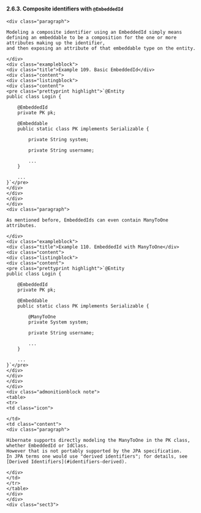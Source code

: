 #### 2.6.3. Composite identifiers with `@EmbeddedId`

    <div class="paragraph">

    Modeling a composite identifier using an EmbeddedId simply means defining an embeddable to be a composition for the one or more attributes making up the identifier,
    and then exposing an attribute of that embeddable type on the entity.

    </div>
    <div class="exampleblock">
    <div class="title">Example 109. Basic EmbeddedId</div>
    <div class="content">
    <div class="listingblock">
    <div class="content">
    <pre class="prettyprint highlight">`@Entity
    public class Login {

        @EmbeddedId
        private PK pk;

        @Embeddable
        public static class PK implements Serializable {

            private String system;

            private String username;

            ...
        }

        ...
    }`</pre>
    </div>
    </div>
    </div>
    </div>
    <div class="paragraph">

    As mentioned before, EmbeddedIds can even contain ManyToOne attributes.

    </div>
    <div class="exampleblock">
    <div class="title">Example 110. EmbeddedId with ManyToOne</div>
    <div class="content">
    <div class="listingblock">
    <div class="content">
    <pre class="prettyprint highlight">`@Entity
    public class Login {

        @EmbeddedId
        private PK pk;

        @Embeddable
        public static class PK implements Serializable {

            @ManyToOne
            private System system;

            private String username;

            ...
        }

        ...
    }`</pre>
    </div>
    </div>
    </div>
    </div>
    <div class="admonitionblock note">
    <table>
    <tr>
    <td class="icon">

    </td>
    <td class="content">
    <div class="paragraph">

    Hibernate supports directly modeling the ManyToOne in the PK class, whether EmbeddedId or IdClass.
    However that is not portably supported by the JPA specification.
    In JPA terms one would use "derived identifiers"; for details, see [Derived Identifiers](#identifiers-derived).

    </div>
    </td>
    </tr>
    </table>
    </div>
    </div>
    <div class="sect3">